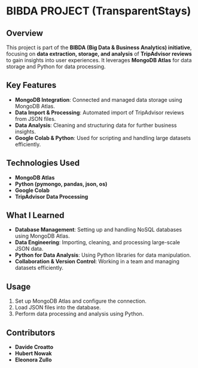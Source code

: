 # BIBDA PROJECT (TransparentStays)

## Overview
This project is part of the **BIBDA (Big Data & Business Analytics) initiative**, focusing on **data extraction, storage, and analysis** of **TripAdvisor reviews** to gain insights into user experiences. It leverages **MongoDB Atlas** for data storage and Python for data processing.

## Key Features
- **MongoDB Integration**: Connected and managed data storage using MongoDB Atlas.
- **Data Import & Processing**: Automated import of TripAdvisor reviews from JSON files.
- **Data Analysis**: Cleaning and structuring data for further business insights.
- **Google Colab & Python**: Used for scripting and handling large datasets efficiently.

## Technologies Used
- **MongoDB Atlas**
- **Python (pymongo, pandas, json, os)**
- **Google Colab**
- **TripAdvisor Data Processing**

## What I Learned
- **Database Management**: Setting up and handling NoSQL databases using MongoDB Atlas.
- **Data Engineering**: Importing, cleaning, and processing large-scale JSON data.
- **Python for Data Analysis**: Using Python libraries for data manipulation.
- **Collaboration & Version Control**: Working in a team and managing datasets efficiently.

## Usage
1. Set up MongoDB Atlas and configure the connection.
2. Load JSON files into the database.
3. Perform data processing and analysis using Python.

## Contributors
- **Davide Croatto**
- **Hubert Nowak**
- **Eleonora Zullo**

